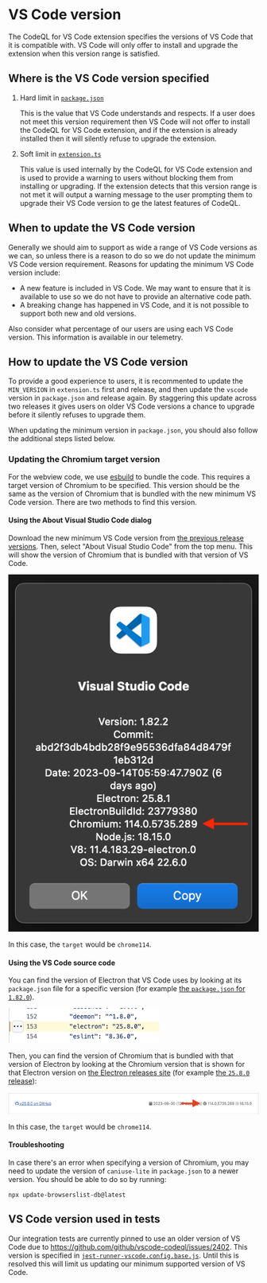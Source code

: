 # VS Code version

The CodeQL for VS Code extension specifies the versions of VS Code that it is compatible with. VS Code will only offer to install and upgrade the extension when this version range is satisfied.

## Where is the VS Code version specified

1. Hard limit in [`package.json`](https://github.com/github/vscode-codeql/blob/606bfd7f877d9fffe4ff83b78015ab15f8840b12/extensions/ql-vscode/package.json#L16)

    This is the value that VS Code understands and respects. If a user does not meet this version requirement then VS Code will not offer to install the CodeQL for VS Code extension, and if the extension is already installed then it will silently refuse to upgrade the extension.

1. Soft limit in [`extension.ts`](https://github.com/github/vscode-codeql/blob/606bfd7f877d9fffe4ff83b78015ab15f8840b12/extensions/ql-vscode/src/extension.ts#L307)

    This value is used internally by the CodeQL for VS Code extension and is used to provide a warning to users without blocking them from installing or upgrading. If the extension detects that this version range is not met it will output a warning message to the user prompting them to upgrade their VS Code version to ge the latest features of CodeQL.

## When to update the VS Code version

Generally we should aim to support as wide a range of VS Code versions as we can, so unless there is a reason to do so we do not update the minimum VS Code version requirement.
Reasons for updating the minimum VS Code version include:

- A new feature is included in VS Code. We may want to ensure that it is available to use so we do not have to provide an alternative code path.
- A breaking change has happened in VS Code, and it is not possible to support both new and old versions.

Also consider what percentage of our users are using each VS Code version. This information is available in our telemetry.

## How to update the VS Code version

To provide a good experience to users, it is recommented to update the `MIN_VERSION` in `extension.ts` first and release, and then update the `vscode` version in `package.json` and release again.
By staggering this update across two releases it gives users on older VS Code versions a chance to upgrade before it silently refuses to upgrade them.

When updating the minimum version in `package.json`, you should also follow the additional steps listed below.

### Updating the Chromium target version

For the webview code, we use [esbuild](https://esbuild.github.io/) to bundle the code. This requires a target version of Chromium to be specified.
This version should be the same as the version of Chromium that is bundled with the new minimum VS Code version. There are two
methods to find this version.

#### Using the About Visual Studio Code dialog

Download the new minimum VS Code version from [the previous release versions](https://code.visualstudio.com/docs/supporting/faq#_previous-release-versions). Then,
select "About Visual Studio Code" from the top menu. This will show the version of Chromium that is bundled with that version of VS Code.

![Chromium version in the About Visual Studio Code dialog](images/about-vscode-chromium.png)

In this case, the `target` would be `chrome114`.

#### Using the VS Code source code

You can find the version of Electron that VS Code uses by looking at its `package.json` file for a specific version
(for example [the `package.json` for `1.82.0`](https://github.com/microsoft/vscode/blob/1.82.0/package.json#L153)).

![Electron version in the `package.json` file](images/electron-version.png)

Then, you can find the version of Chromium that is bundled with that version of Electron by looking at the
Chromium version that is shown for that Electron version on [the Electron releases site](https://releases.electronjs.org/releases/stable)
(for example [the `25.8.0` release](https://releases.electronjs.org/release/v25.8.0)):

![Chromium version in the Electron releases site](images/electron-chromium-version.png)

In this case, the `target` would be `chrome114`.

#### Troubleshooting

In case there's an error when specifying a version of Chromium, you may need to update the version of `caniuse-lite`
in `package.json` to a newer version. You should be able to do so by running:

```shell
npx update-browserslist-db@latest
```

## VS Code version used in tests

Our integration tests are currently pinned to use an older version of VS Code due to <https://github.com/github/vscode-codeql/issues/2402>.
This version is specified in [`jest-runner-vscode.config.base.js`](https://github.com/github/vscode-codeql/blob/d93f2b67c84e79737b0ce4bb74e31558b5f5166e/extensions/ql-vscode/test/vscode-tests/jest-runner-vscode.config.base.js#L17).
Until this is resolved this will limit us updating our minimum supported version of VS Code.
